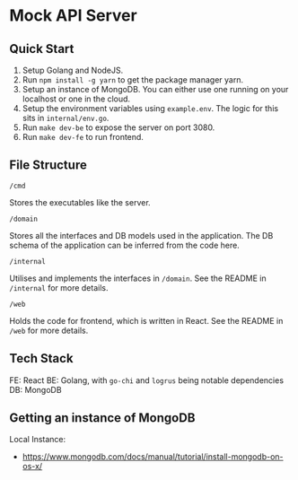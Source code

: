 # Mock API Server

## Quick Start

1. Setup Golang and NodeJS.
1. Run `npm install -g yarn` to get the package manager yarn.
1. Setup an instance of MongoDB. You can either use one running on your localhost or one in the cloud.
1. Setup the environment variables using `example.env`. The logic for this sits in `internal/env.go`.
1. Run `make dev-be` to expose the server on port 3080.
1. Run `make dev-fe` to run frontend.

## File Structure

`/cmd`

Stores the executables like the server.

`/domain`

Stores all the interfaces and DB models used in the application. The DB schema of the application can be inferred from the code here.

`/internal`

Utilises and implements the interfaces in `/domain`. See the README in `/internal` for more details.

`/web`

Holds the code for frontend, which is written in React. See the README in `/web` for more details.

## Tech Stack

FE: React
BE: Golang, with `go-chi` and `logrus` being notable dependencies
DB: MongoDB

## Getting an instance of MongoDB

Local Instance:

- <https://www.mongodb.com/docs/manual/tutorial/install-mongodb-on-os-x/>
